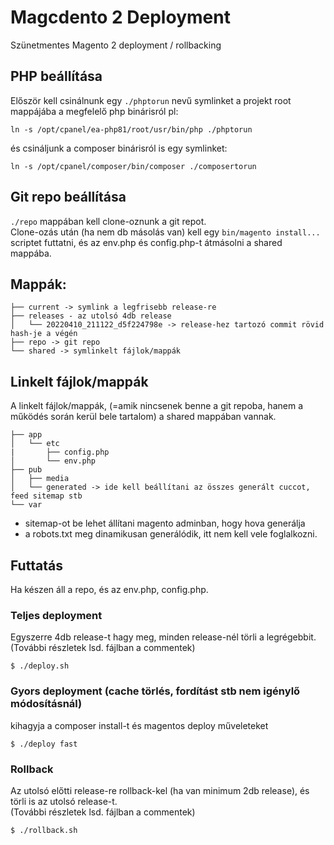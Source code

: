 # Magcdento 2 Deployment
Szünetmentes Magento 2 deployment / rollbacking

## PHP beállítása

Először kell csinálnunk egy `./phptorun` nevű symlinket a projekt root mappájába a megfelelő php binárisról
pl:
```
ln -s /opt/cpanel/ea-php81/root/usr/bin/php ./phptorun
```
és csináljunk a composer binárisról is egy symlinket:
```
ln -s /opt/cpanel/composer/bin/composer ./composertorun
```
## Git repo beállítása
`./repo` mappában kell clone-oznunk a git repot.  
Clone-ozás után (ha nem db másolás van) kell egy `bin/magento install...` scriptet futtatni, 
és az env.php és config.php-t átmásolni a shared mappába. 


## Mappák:
```
├── current -> symlink a legfrisebb release-re
├── releases - az utolsó 4db release
│   └── 20220410_211122_d5f224798e -> release-hez tartozó commit rövid hash-je a végén
├── repo -> git repo
└── shared -> symlinkelt fájlok/mappák 
```

## Linkelt fájlok/mappák
A linkelt fájlok/mappák, (=amik nincsenek benne a git repoba, hanem a működés során kerül bele tartalom) a shared mappában vannak.
```
├── app
│   └── etc
|       ├── config.php
│       └── env.php
├── pub
│   ├── media
│   └── generated -> ide kell beállítani az összes generált cuccot, feed sitemap stb
└── var
```
 
- sitemap-ot be lehet állítani magento adminban, hogy hova generálja
- a robots.txt meg dinamikusan generálódik, itt nem kell vele foglalkozni.


## Futtatás
Ha készen áll a repo, és az env.php, config.php.
### Teljes deployment
Egyszerre 4db release-t hagy meg, minden release-nél törli a legrégebbit.  
(További részletek lsd. fájlban a commentek)  
 
```
$ ./deploy.sh 
```
### Gyors deployment (cache törlés, fordítást stb nem igénylő módosításnál)
kihagyja a composer install-t és  magentos deploy műveleteket  
```
$ ./deploy fast
```

### Rollback
Az utolsó előtti release-re rollback-kel (ha van minimum 2db release), és törli is az utolsó release-t.  
(További részletek lsd. fájlban a commentek)  
```
$ ./rollback.sh 
```


